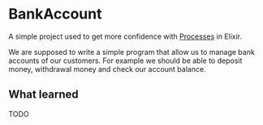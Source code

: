 # BankAccount

A simple project used to get more confidence with [Processes](https://elixir-lang.org/getting-started/processes.html) in Elixir.

We are supposed to write a simple program that allow us to manage bank accounts of our customers. For example we should be able to deposit money, withdrawal money and check our account balance.

## What learned

TODO
